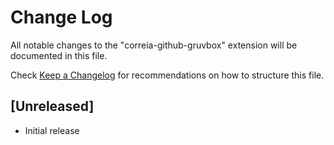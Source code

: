 # Change Log

All notable changes to the "correia-github-gruvbox" extension will be documented in this file.

Check [Keep a Changelog](http://keepachangelog.com/) for recommendations on how to structure this file.

## [Unreleased]

- Initial release
